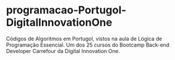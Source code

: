 # programacao-Portugol-DigitalInnovationOne

Códigos de Algoritmos em Portugol, vistos na aula de Lógica de Programação Essencial.
Um dos 25 cursos do Bootcamp Back-end Developer Carrefour da Digital Innovation One.
